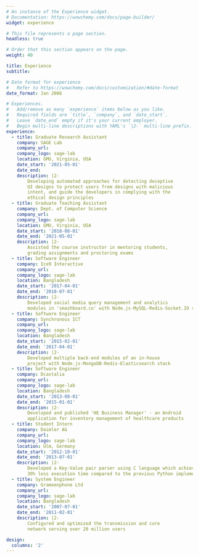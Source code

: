 ```yaml
---
# An instance of the Experience widget.
# Documentation: https://wowchemy.com/docs/page-builder/
widget: experience

# This file represents a page section.
headless: true

# Order that this section appears on the page.
weight: 40

title: Experience
subtitle:

# Date format for experience
#   Refer to https://wowchemy.com/docs/customization/#date-format
date_format: Jan 2006

# Experiences.
#   Add/remove as many `experience` items below as you like.
#   Required fields are `title`, `company`, and `date_start`.
#   Leave `date_end` empty if it's your current employer.
#   Begin multi-line descriptions with YAML's `|2-` multi-line prefix.
experience:
  - title: Graduate Research Assistant
    company: SAGE Lab
    company_url: 
    company_logo: sage-lab
    location: GMU, Virginia, USA
    date_start: '2021-05-01'
    date_end: 
    description: |2-
        Developing automated approaches for detecting deceptive
        UI designs to protect users from designs with malicious
        intent, and guide the developers in complying with the
        ethical design principles
  - title: Graduate Teaching Assistant
    company: Dept. of Computer Science
    company_url: 
    company_logo: sage-lab
    location: GMU, Virginia, USA
    date_start: '2018-08-01'
    date_end: '2021-05-01'
    description: |2-
        Assisted the course instructor in mentoring students,
        grading assignments and proctoring exams
  - title: Software Engineer
    company: Ice9 Interactive
    company_url: 
    company_logo: sage-lab
    location: Bangladesh
    date_start: '2017-04-01'
    date_end: '2018-07-01'
    description: |2-
        Developed social media query management and analytics
        modules in 'smashboard.co' with Node.js-MySQL-Redis-Socket.IO stack
  - title: Software Engineer
    company: Synchronous ICT
    company_url: 
    company_logo: sage-lab
    location: Bangladesh
    date_start: '2015-02-01'
    date_end: '2017-04-01'
    description: |2-
        Developed multiple back-end modules of an in-house
        project with Node.js-MongoDB-Redis-Elasticsearch stack
  - title: Software Engineer
    company: Dcastalia
    company_url: 
    company_logo: sage-lab
    location: Bangladesh
    date_start: '2013-08-01'
    date_end: '2015-01-01'
    description: |2-
        Developed and published 'HE Business Manager' - an Android 
        application for inventory management of healthcare products
  - title: Student Intern
    company: Daimler AG
    company_url: 
    company_logo: sage-lab
    location: Ulm, Germany
    date_start: '2012-10-01'
    date_end: '2013-07-01'
    description: |2-
        Developed a Key-Value pair parser using C language which achieved 
        30% less execution time compared to the previous Python implementation
  - title: System Engineer
    company: Grameenphone Ltd
    company_url: 
    company_logo: sage-lab
    location: Bangladesh
    date_start: '2007-07-01'
    date_end: '2011-02-01'
    description: |2-
        Configured and optimized the transmission and core
        network serving over 20 million users

design:
  columns: '2'
---
```

